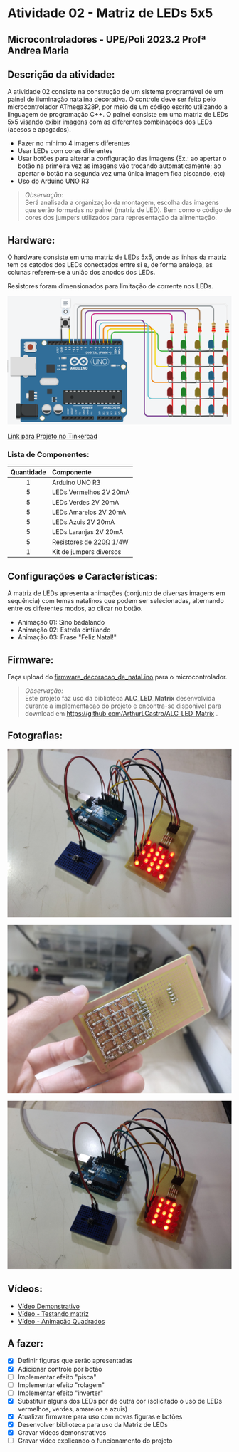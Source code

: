 # Atividade 02 - Matriz de LEDs 5x5
## Microcontroladores - UPE/Poli 2023.2 Profª Andrea Maria

## **Descrição da atividade**:

A atividade 02 consiste na construção de um sistema programável de um painel de iluminação natalina decorativa. O controle deve ser feito pelo microcontrolador ATmega328P, por meio de um código escrito utilizando a linguagem de programação C++. O painel consiste em uma matriz de LEDs 5x5 visando exibir imagens com as diferentes combinações dos LEDs (acesos e apagados).

- Fazer no mínimo 4 imagens diferentes
- Usar LEDs com cores diferentes
- Usar botões para alterar a configuração das imagens (Ex.: ao apertar o botão na primeira vez as imagens vão trocando automaticamente; ao apertar o botão na segunda vez uma única imagem fica piscando, etc)
- Uso do Arduino UNO R3

> *Observação:* </br> Será analisada a organização da montagem, escolha das imagens que serão formadas no painel (matriz de LED). Bem como o código de cores dos jumpers utilizados para representação da alimentação.


## **Hardware**:

O hardware consiste em uma matriz de LEDs 5x5, onde as linhas da matriz tem os catodos dos LEDs conectados entre si e, de forma análoga, as colunas referem-se à união dos anodos dos LEDs.

Resistores foram dimensionados para limitação de corrente nos LEDs.

![Hardware](/hardware/tinkercad/hardware_tinkercad_02.png "Hardware - Matriz de LEDs 5x5 no Arduino Uno")

[Link para Projeto no Tinkercad](https://www.tinkercad.com/things/gU8OBjhMp1a-atividade-02-uc-20232-v2?sharecode=IhkAorqFj_hop4MJpGZXsWnfL1JWquQtuNhMrLfkzjY)

### **Lista de Componentes:**
<!-- Lista de componentes necessários, com as respectivas especificações. -->

| Quantidade |       Componente        |
|   :---:    |   :---                  |
|     1      | Arduino UNO R3          |
|     5      | LEDs Vermelhos 2V 20mA  |
|     5      | LEDs Verdes 2V 20mA     |
|     5      | LEDs Amarelos 2V 20mA   |
|     5      | LEDs Azuis 2V 20mA      |
|     5      | LEDs Laranjas 2V 20mA   |
|     5      | Resistores de 220Ω 1/4W |
|     1      | Kit de jumpers diversos |

## **Configurações e Características**:
A matriz de LEDs apresenta animações (conjunto de diversas imagens em sequência) com temas natalinos que podem ser selecionadas, alternando entre os diferentes modos, ao clicar no botão.

- Animação 01: Sino badalando
- Animação 02: Estrela cintilando
- Animação 03: Frase "Feliz Natal!"

## **Firmware**:
Faça upload do [firmware_decoracao_de_natal.ino](/firmware/firmware_decoracao_de_natal/firmware_decoracao_de_natal.ino) para o microcontrolador.

> *Observação:* </br>Este projeto faz uso da biblioteca **ALC_LED_Matrix** desenvolvida durante a implementacao do projeto e  encontra-se disponivel para download em https://github.com/ArthurLCastro/ALC_LED_Matrix
.

## **Fotografias**:
![](/fotos_e_videos/fotos/circuito.jpg "Circuito")

![](/fotos_e_videos/fotos/img_trilhas.jpg "Trilhas")

![](/fotos_e_videos/fotos/letra_A.jpg "Letra A")

## **Vídeos**:
<!-- Filmagem com a explicação do sistema decorativo de iluminação. -->

- [Vídeo Demonstrativo](/fotos_e_videos/videos/video_demonstrativo.mp4)
- [Vídeo - Testando matriz](/fotos_e_videos/videos/video_testando_matriz.mp4)
- [Vídeo - Animação Quadrados](/fotos_e_videos/videos/video_animacao_quadrados.mp4)

## **A fazer**:

- [X] Definir figuras que serão apresentadas
- [X] Adicionar controle por botão
- [ ] Implementar efeito "pisca"
- [ ] Implementar efeito "rolagem"
- [ ] Implementar efeito "inverter"
- [X] Substituir alguns dos LEDs por de outra cor (solicitado o uso de LEDs vermelhos, verdes, amarelos e azuis)
- [X] Atualizar firmware para uso com novas figuras e botões
- [X] Desenvolver biblioteca para uso da Matriz de LEDs
- [X] Gravar vídeos demonstrativos
- [ ] Gravar vídeo explicando o funcionamento do projeto
